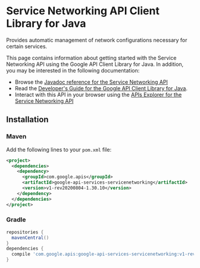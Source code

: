 # Service Networking API Client Library for Java

Provides automatic management of network configurations necessary for certain services.

This page contains information about getting started with the Service Networking API
using the Google API Client Library for Java. In addition, you may be interested
in the following documentation:

* Browse the [Javadoc reference for the Service Networking API][javadoc]
* Read the [Developer's Guide for the Google API Client Library for Java][google-api-client].
* Interact with this API in your browser using the [APIs Explorer for the Service Networking API][api-explorer]

## Installation

### Maven

Add the following lines to your `pom.xml` file:

```xml
<project>
  <dependencies>
    <dependency>
      <groupId>com.google.apis</groupId>
      <artifactId>google-api-services-servicenetworking</artifactId>
      <version>v1-rev20200804-1.30.10</version>
    </dependency>
  </dependencies>
</project>
```

### Gradle

```gradle
repositories {
  mavenCentral()
}
dependencies {
  compile 'com.google.apis:google-api-services-servicenetworking:v1-rev20200804-1.30.10'
}
```

[javadoc]: https://googleapis.dev/java/google-api-services-servicenetworking/latest/index.html
[google-api-client]: https://github.com/googleapis/google-api-java-client/
[api-explorer]: https://developers.google.com/apis-explorer/#p/servicenetworking/v1/
